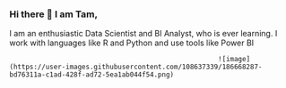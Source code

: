 ### Hi there 👋 I am Tam,

I am an enthusiastic Data Scientist and BI Analyst, who is ever learning.
I work with languages like R and Python and use tools like Power BI

                                                        ![image](https://user-images.githubusercontent.com/108637339/186668287-bd76311a-c1ad-428f-ad72-5ea1ab044f54.png)


<!--
**TamTobiRalph/TamTobiRalph** is a ✨ _special_ ✨ repository because its `README.md` (this file) appears on your GitHub profile.

Here are some ideas to get you started:

- 🔭 I’m currently working on ...
- 🌱 I’m currently learning ...
- 👯 I’m looking to collaborate on ...
- 🤔 I’m looking for help with ...
- 💬 Ask me about ...
- 📫 How to reach me: ...
- 😄 Pronouns: ...
- ⚡ Fun fact: ...
-->
